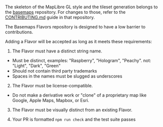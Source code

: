 # 

The skeleton of the MapLibre GL style and the tileset generation belongs to the [basemaps]() repository. For changes to those, refer to the [CONTRIBUTING.md]() guide in that repository.

The Basemaps Flavors repository is designed to have a low barrier to contributions.

Adding a Flavor will be accepted as long as it meets these requirements:

1. The Flavor must have a distinct string name.

* Must be distinct, examples: "Raspberry", "Hologram", "Peachy". not: "Light", "Dark", "Green"
* Should not contain third party trademarks
* Spaces in the names must be slugged as underscores

2. The Flavor must be license-compatible.

* Do not make a derivative work or "clone" of a proprietary map like Google, Apple Maps, Mapbox, or Esri.

3. The Flavor must be visually distinct from an existing Flavor.

4. Your PR is formatted `npm run check` and the test suite passes
